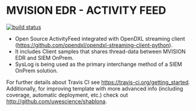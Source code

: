 # MVISION EDR - ACTIVITY FEED

[![build status](http://img.shields.io/travis/jakevdp/travis-python-template/master.svg?style=flat)](https://travis-ci.org/jakevdp/travis-python-template)

- Open Source ActivityFeed integrated with OpenDXL streaming client (https://github.com/opendxl/opendxl-streaming-client-python).
- It includes Client samples that shares thread-data between MVISION EDR and SIEM OnPrem.
- SysLog is being used as the primary interchange method of a SIEM OnPrem solution.


For further details about Travis CI see https://travis-ci.org/getting_started. Additionally, for improving template with more advanced info (including coverage, automatic deployment, etc.) check out http://github.com/uwescience/shablona. 

